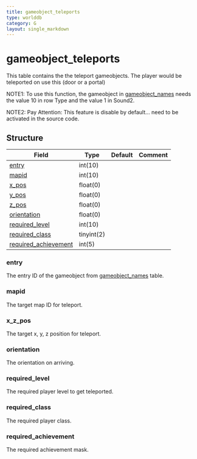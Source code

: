 ```yaml
---
title: gameobject_teleports
type: worlddb
category: G
layout: single_markdown
---
```


# gameobject_teleports
This table contains the the teleport gameobjects. The player would be teleported on use this (door or a portal)

NOTE1: To use this function, the gameobject in [gameobject_names](http://www.ascemu.org/wiki/index.php?title=Gameobject_names&action=edit&redlink=1 "Gameobject names (page does not exist)") needs the value 10 in row Type and the value 1 in Sound2.

NOTE2: Pay Attention: This feature is disable by default... need to be activated in the source code.

## Structure

Field                                                                                                        | Type       | Default | Comment
------------------------------------------------------------------------------------------------------------ | ---------- | ------- | -------
[entry](#entry)                               | int(10)    |         |        
[mapid](#mapid)                               | int(10)    |         |        
[x_pos](#x_z_pos)                             | float(0)   |         |        
[y_pos](#x_z_pos)                             | float(0)   |         |        
[z_pos](#x_z_pos)                             | float(0)   |         |        
[orientation](#orientation)                   | float(0)   |         |        
[required_level](#required_level)             | int(10)    |         |        
[required_class](#required_class)             | tinyint(2) |         |        
[required_achievement](#required_achievement) | int(5)     |         |        

### entry

The entry ID of the gameobject from [gameobject_names](http://www.ascemu.org/wiki/index.php?title=Gameobject_names&action=edit&redlink=1 "Gameobject names (page does not exist)") table.

### mapid

The target map ID for teleport.

### x_z_pos

The target x, y, z position for teleport.

### orientation

The orientation on arriving.

### required_level

The required player level to get teleported.

### required_class

The required player class.

### required_achievement

The required achievement mask.